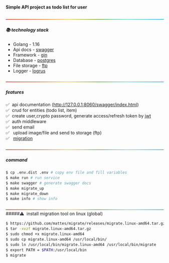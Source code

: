 #### Simple API project as todo list for user
<div id="todo-top"></div>

![-----------------------------------------------------](/storage/img/rainbow.png)
##### 📚 technology stack
<ul>
<li>Golang - 1.16</li>
<li>Api docs - <a href="https://github.com/swaggo/gin-swagger">swagger</a></li>
<li>Framework - <a href="https://github.com/gin-gonic/gin">gin</a></li>
<li>Database - <a href="https://www.postgresql.org/">postgres</a></li>
<li>File storage - <a href="https://github.com/jlaffaye/ftp">ftp</a></li>
<li>Logger - <a href="https://github.com/sirupsen/logrus">logrus</a></li>
</ul>

![-----------------------------------------------------](/storage/img/rainbow.png)
##### features

✅&nbsp;&nbsp;api documentation (http://127.0.0.1:8060/swagger/index.html) <br>
✅&nbsp;&nbsp;crud for entities (todo list, item) <br>
✅&nbsp;&nbsp;create user,crypto password, generate access/refresh token by <a href="https://github.com/dgrijalva/jwt-go">jwt</a> <br>
✅&nbsp;&nbsp;auth middleware <br>
✅&nbsp;&nbsp;send email<br>
✅&nbsp;&nbsp; upload image/file and send to storage (ftp)<br>
✅&nbsp;&nbsp; <a href="https://github.com/golang-migrate/migrate">migration</a><br>

![-----------------------------------------------------](/storage/img/rainbow.png)
##### command

```sh
$ cp .env.dist .env # copy env file and fill variables
$ make run # run service
$ make swagger # generate swagger docs
$ make migrate_up
$ make migrate_down
$ make info # show info
```

![-----------------------------------------------------](/storage/img/rainbow.png)
#####⚠ ️ install migration tool on linux (global)

```sh
$ https://github.com/mattes/migrate/releases/migrate.linux-amd64.tar.gz
$ tar -xvzf migrate.linux-amd64.tar.gz
$ sudo chmod +x migrate.linux-amd64
$ sudo cp migrate.linux-amd64 /usr/local/bin/
$ sudo ln /usr/local/bin/migrate.linux-amd64 /usr/local/bin/migrate
$ export PATH = $PATH:/usr/local/bin
$ migrate
```